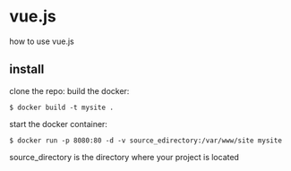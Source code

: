 # vue.js
how to use vue.js

## install

clone the repo:
build the docker: 
```
$ docker build -t mysite .
```
start the docker container:
```
$ docker run -p 8080:80 -d -v source_edirectory:/var/www/site mysite

```

source_directory is the directory where your project is located
